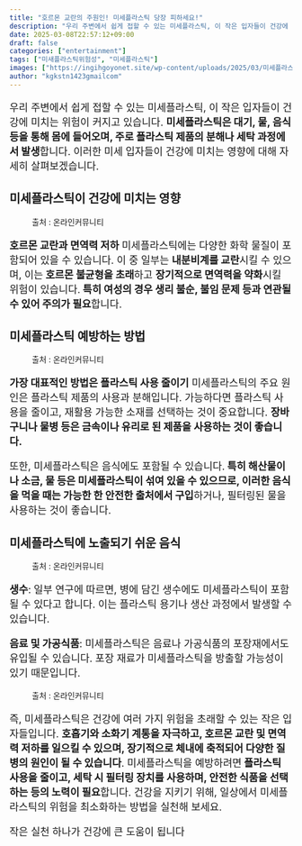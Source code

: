 ```yaml
---
title: "호르몬 교란의 주원인! 미세플라스틱 당장 피하세요!"
description: "우리 주변에서 쉽게 접할 수 있는 미세플라스틱, 이 작은 입자들이 건강에 미치는 위험이 커지고 있습니다. 미세플라스틱은 대기, 물, 음식 등을 통해 몸에 들어오며, 주로 플라스틱 제품의 분해나 세탁 과정에서 발생합니다. 이러한 미세 입자들이 건강에 미치는 영향에 대해 "
date: 2025-03-08T22:57:12+09:00
draft: false
categories: ["entertainment"]
tags: ["미새플라스틱위험성", "미세플라스틱"]
images: ["https://ingihgoyonet.site/wp-content/uploads/2025/03/미세플라스틱생수-1024x566.jpg", "https://ingihgoyonet.site/wp-content/uploads/2025/03/유리컵-1024x683.jpg", "https://ingihgoyonet.site/wp-content/uploads/2025/03/플라스틱위험성-1024x768.jpg", "https://ingihgoyonet.site/wp-content/uploads/2025/03/미세플라스틱-683x1024.jpg"]
author: "kgkstn1423gmailcom"
---
```


<p style="font-size:18px">우리 주변에서 쉽게 접할 수 있는 미세플라스틱, 이 작은 입자들이 건강에 미치는 위험이 커지고 있습니다. <strong>미세플라스틱은 대기, 물, 음식 등을 통해 몸에 들어오며, 주로 플라스틱 제품의 분해나 세탁 과정에서 발생</strong>합니다. 이러한 미세 입자들이 건강에 미치는 영향에 대해 자세히 살펴보겠습니다.</p> <h2 >미세플라스틱이 건강에 미치는 영향</h2> <figure ><img src="https://ingihgoyonet.site/wp-content/uploads/2025/03/미세플라스틱생수-1024x566.jpg" alt="" style="aspect-ratio:16/9;object-fit:cover"/><figcaption >출처 : 온라인커뮤니티</figcaption></figure> <p style="font-size:18px"><strong>호르몬 교란과 면역력 저하</strong> 미세플라스틱에는 다양한 화학 물질이 포함되어 있을 수 있습니다. 이 중 일부는 <strong>내분비계를 교란</strong>시킬 수 있으며, 이는<strong> 호르몬 불균형을 초래</strong>하고 <strong>장기적으로 면역력을 약화</strong>시킬 위험이 있습니다.<strong> 특히 여성의 경우 생리 불순, 불임 문제 등과 연관될 수 있어 주의가 필요</strong>합니다.</p> <h2 >미세플라스틱 예방하는 방법</h2> <figure ><img src="https://ingihgoyonet.site/wp-content/uploads/2025/03/유리컵-1024x683.jpg" alt="" style="aspect-ratio:16/9;object-fit:cover"/><figcaption >출처 : 온라인커뮤니티</figcaption></figure> <p style="font-size:18px"><strong>가장 대표적인 방법은 플라스틱 사용 줄이기</strong> 미세플라스틱의 주요 원인은 플라스틱 제품의 사용과 분해입니다. 가능하다면 플라스틱 사용을 줄이고, 재활용 가능한 소재를 선택하는 것이 중요합니다. <strong>장바구니나 물병 등은 금속이나 유리로 된 제품을 사용하는 것이 좋습니다.</strong></p> <p style="font-size:18px">또한, 미세플라스틱은 음식에도 포함될 수 있습니다.<strong> 특히 해산물이나 소금, 물 등은 미세플라스틱이 섞여 있을 수 있으므로, 이러한 음식을 먹을 때는 가능한 한 안전한 출처에서 구입</strong>하거나, 필터링된 물을 사용하는 것이 좋습니다.</p> <h2 >미세플라스틱에 노출되기 쉬운 음식</h2> <figure ><img src="https://ingihgoyonet.site/wp-content/uploads/2025/03/플라스틱위험성-1024x768.jpg" alt="" style="aspect-ratio:16/9;object-fit:cover"/><figcaption >출처 : 온라인커뮤니티</figcaption></figure> <p style="font-size:18px"><strong>생수</strong>: 일부 연구에 따르면, 병에 담긴 생수에도 미세플라스틱이 포함될 수 있다고 합니다. 이는 플라스틱 용기나 생산 과정에서 발생할 수 있습니다.</p> <p style="font-size:18px"><strong>음료 및 가공식품</strong>: 미세플라스틱은 음료나 가공식품의 포장재에서도 유입될 수 있습니다. 포장 재료가 미세플라스틱을 방출할 가능성이 있기 때문입니다.</p> <figure ><img src="https://ingihgoyonet.site/wp-content/uploads/2025/03/미세플라스틱-683x1024.jpg" alt="" style="aspect-ratio:16/9;object-fit:cover"/><figcaption >출처 : 온라인커뮤니티</figcaption></figure> <p style="font-size:18px">즉, 미세플라스틱은 건강에 여러 가지 위험을 초래할 수 있는 작은 입자들입니다. <strong>호흡기와 소화기 계통을 자극하고, 호르몬 교란 및 면역력 저하를 일으킬 수 있으며, 장기적으로 체내에 축적되어 다양한 질병의 원인이 될 수 있습니다</strong>. 미세플라스틱을 예방하려면<strong> 플라스틱 사용을 줄이고, 세탁 시 필터링 장치를 사용하며, 안전한 식품을 선택하는 등의 노력이 필요</strong>합니다. 건강을 지키기 위해, 일상에서 미세플라스틱의 위험을 최소화하는 방법을 실천해 보세요.</p> <p style="font-size:18px">작은 실천 하나가 건강에 큰 도움이 됩니다<br></p>
